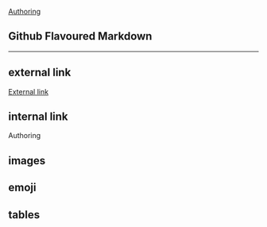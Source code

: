 [Authoring](#authoring)

Github Flavoured Markdown
-----------------------------------------------------------------------------------------------------------------------------
-----------------------------------------------------------------------------------------------------------------------------

external link
-----------------------------------------------------------------------------------------------------------------------------

[External link](https://help.github.com/en )


internal link
------------------------------------------------------------------------------------------------------------------------------
<a name="authoring">Authoring</a>

images
------------------------------------------------------------------------------------------------------------------------------
emoji
-------------------------------------------------------------------------------------------------------------------------------
tables
-------------------------------------------------------------------------------------------------------------------------------
